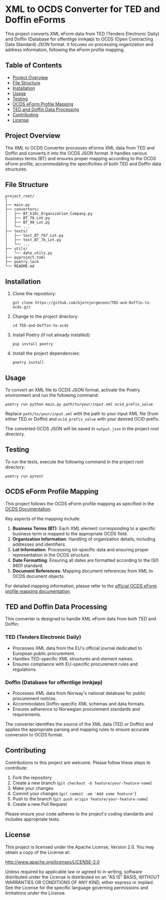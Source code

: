 # XML to OCDS Converter for TED and Doffin eForms

This project converts XML eForm data from TED (Tenders Electronic Daily) and Doffin (Database for offentlige innkjøp) to OCDS (Open Contracting Data Standard) JSON format. It focuses on processing organization and address information, following the eForm profile mapping.

## Table of Contents

- [Project Overview](#project-overview)
- [File Structure](#file-structure)
- [Installation](#installation)
- [Usage](#usage)
- [Testing](#testing)
- [OCDS eForm Profile Mapping](#ocds-eform-profile-mapping)
- [TED and Doffin Data Processing](#ted-and-doffin-data-processing)
- [Contributing](#contributing)
- [License](#license)

## Project Overview

The XML to OCDS Converter processes eForms XML data from TED and Doffin and converts it into the OCDS JSON format. It handles various business terms (BT) and ensures proper mapping according to the OCDS eForm profile, accommodating the specificities of both TED and Doffin data structures.

## File Structure

```
project_root/
│
├── main.py
├── converters/
│   ├── BT_510c_Organization_Company.py
│   ├── BT_76_Lot.py
│   ├── BT_98_Lot.py
│   └── ...
├── tests/
│   ├── test_BT_767_Lot.py
│   ├── test_BT_76_Lot.py
│   └── ...
├── utils/
│   └── date_utils.py
├── pyproject.toml
├── poetry.lock
└── README.md
```

## Installation

1. Clone the repository:
   ```
   git clone https://github.com/bjornjorgensen/TED-and-Doffin-to-ocds.git
   ```

2. Change to the project directory:
   ```
   cd TED-and-Doffin-to-ocds
   ```

3. Install Poetry (if not already installed):
   ```
   pip install poetry
   ```

4. Install the project dependencies:
   ```
   poetry install
   ```

## Usage

To convert an XML file to OCDS JSON format, activate the Poetry environment and run the following command:

```
poetry run python main.py path/to/your/input.xml ocid_prefix_value
```

Replace `path/to/your/input.xml` with the path to your input XML file (from either TED or Doffin) and `ocid_prefix_value` with your desired OCID prefix.

The converted OCDS JSON will be saved in `output.json` in the project root directory.

## Testing

To run the tests, execute the following command in the project root directory:

```
poetry run pytest
```

## OCDS eForm Profile Mapping

This project follows the OCDS eForm profile mapping as specified in the [OCDS Documentation](https://standard.open-contracting.org/profiles/eforms/latest/en/mapping/).

Key aspects of the mapping include:

1. **Business Terms (BT)**: Each XML element corresponding to a specific business term is mapped to the appropriate OCDS field.
2. **Organization Information**: Handling of organization details, including addresses and identifiers.
3. **Lot Information**: Processing lot-specific data and ensuring proper representation in the OCDS structure.
4. **Date Formatting**: Ensuring all dates are formatted according to the ISO 8601 standard.
5. **Document References**: Mapping document references from XML to OCDS document objects.

For detailed mapping information, please refer to the [official OCDS eForm profile mapping documentation](https://standard.open-contracting.org/profiles/eforms/latest/en/mapping/).

## TED and Doffin Data Processing

This converter is designed to handle XML eForm data from both TED and Doffin:

### TED (Tenders Electronic Daily)
- Processes XML data from the EU's official journal dedicated to European public procurement.
- Handles TED-specific XML structures and element names.
- Ensures compliance with EU-specific procurement rules and regulations.

### Doffin (Database for offentlige innkjøp)
- Processes XML data from Norway's national database for public procurement notices.
- Accommodates Doffin-specific XML schemas and data formats.
- Ensures adherence to Norwegian procurement standards and requirements.

The converter identifies the source of the XML data (TED or Doffin) and applies the appropriate parsing and mapping rules to ensure accurate conversion to OCDS format.

## Contributing

Contributions to this project are welcome. Please follow these steps to contribute:

1. Fork the repository
2. Create a new branch (`git checkout -b feature/your-feature-name`)
3. Make your changes
4. Commit your changes (`git commit -am 'Add some feature'`)
5. Push to the branch (`git push origin feature/your-feature-name`)
6. Create a new Pull Request

Please ensure your code adheres to the project's coding standards and includes appropriate tests.

## License

This project is licensed under the Apache License, Version 2.0. You may obtain a copy of the License at:

http://www.apache.org/licenses/LICENSE-2.0

Unless required by applicable law or agreed to in writing, software distributed under the License is distributed on an "AS IS" BASIS, WITHOUT WARRANTIES OR CONDITIONS OF ANY KIND, either express or implied. See the License for the specific language governing permissions and limitations under the License.